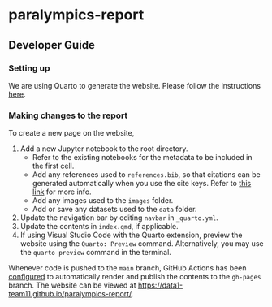# paralympics-report

## Developer Guide

### Setting up

We are using Quarto to generate the website. Please follow the instructions [here](https://quarto.org/docs/get-started/).

### Making changes to the report

To create a new page on the website,

1. Add a new Jupyter notebook to the root directory. 
   * Refer to the existing notebooks for the metadata to be included in the first cell.
   * Add any references used to `references.bib`, so that citations can be generated automatically when you use the cite keys. Refer to [this link](https://quarto.org/docs/authoring/footnotes-and-citations.html) for more info.
   * Add any images used to the `images` folder.
   * Add or save any datasets used to the `data` folder.
1. Update the navigation bar by editing `navbar` in `_quarto.yml`.
1. Update the contents in `index.qmd`, if applicable.
1. If using Visual Studio Code with the Quarto extension, preview the website using the `Quarto: Preview` command. Alternatively, you may use the `quarto preview` command in the terminal.

Whenever code is pushed to the `main` branch, GitHub Actions has been [configured](https://quarto.org/docs/publishing/github-pages.html) to automatically render and publish the contents to the `gh-pages` branch. 
The website can be viewed at https://data1-team11.github.io/paralympics-report/.
